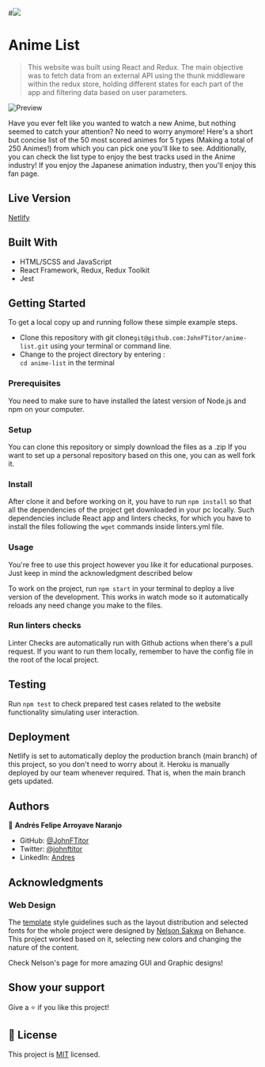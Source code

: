 #![](https://img.shields.io/badge/Microverse-blueviolet)

# Anime List

> This website was built using React and Redux. The main objective was to fetch data from an external API using the thunk middleware within the redux store, holding different states for each part of the app and filtering data based on user parameters. 

![Preview](./preview.gif)

Have you ever felt like you wanted to watch a new Anime, but nothing seemed to catch your attention? No need to worry anymore! Here's a short but concise list of the 50 most scored animes for 5 types (Making a total of 250 Animes!) from which you can pick one you'll like to see. Additionally, you can check the list type to enjoy the best tracks used in the Anime industry! If you enjoy the Japanese animation industry, then you'll enjoy this fan page.

## Live Version 

[Netlify](https://jfanime-list.netlify.app/)

## Built With

- HTML/SCSS and JavaScript
- React Framework, Redux, Redux Toolkit
- Jest

## Getting Started

To get a local copy up and running follow these simple example steps.

- Clone this repository with git clone```git@github.com:JohnFTitor/anime-list.git``` using your terminal or command line.
- Change to the project directory by entering : <br>
```cd anime-list``` in the terminal

### Prerequisites

You need to make sure to have installed the latest version of Node.js and npm on your computer.

### Setup

You can clone this repository or simply download the files as a .zip
If you want to set up a personal repository based on this one, you can as well fork it.

### Install

After clone it and before working on it, you have to run ```npm install``` so that all the dependencies of the project get downloaded in your pc locally.
Such dependencies include React app and linters checks, for which you have to install the files following the ```wget``` commands inside linters.yml file.   
   
### Usage

You're free to use this project however you like it for educational purposes. Just keep in mind the acknowledgment described below

To work on the project, run ```npm start``` in your terminal to deploy a live version of the development. This works in watch mode so it automatically reloads any need change you make to the files. 

### Run linters checks

Linter Checks are automatically run with Github actions when there's a pull request. If you want to run them locally, remember to have the config file in the root of the local project.

## Testing

Run ```npm test``` to check prepared test cases related to the website functionality simulating user interaction.

## Deployment

Netlify is set to automatically deploy the production branch (main branch) of this project, so you don't need to worry about it.
Heroku is manually deployed by our team whenever required. That is, when the main branch gets updated.

## Authors

👤 **Andrés Felipe Arroyave Naranjo**

- GitHub: [@JohnFTitor](https://github.com/JohnFTitor)
- Twitter: [@johnftitor](https://twitter.com/johnftitor)
- LinkedIn: [Andres](https://www.linkedin.com/in/andresarroyavenaranjo/?locale=en_US)

## Acknowledgments

### Web Design
The [template](https://www.behance.net/gallery/31579789/Ballhead-App-%28Free-PSDs%29) style guidelines such as the layout distribution and selected fonts for the whole project were designed by [Nelson Sakwa](https://www.behance.net/sakwadesignstudio) on Behance. This project worked based on it, selecting new colors and changing the nature of the content. 

Check Nelson's page for more amazing GUI and Graphic designs!

## Show your support

Give a ⭐️ if you like this project!

## 📝 License

This project is [MIT](./MIT.md) licensed.